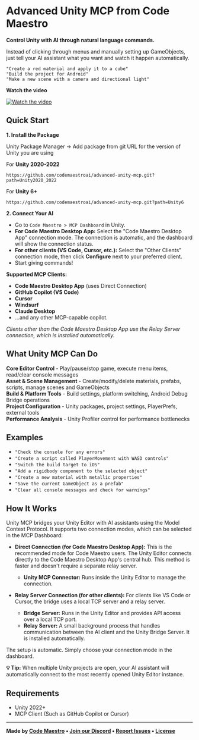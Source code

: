 # Advanced Unity MCP from Code Maestro

**Control Unity with AI through natural language commands.**

Instead of clicking through menus and manually setting up GameObjects, just tell your AI assistant what you want and watch it happen automatically.

```
"Create a red material and apply it to a cube"
"Build the project for Android" 
"Make a new scene with a camera and directional light"
```

**Watch the video**

[![Watch the video](http://img.youtube.com/vi/EwBuDHmiHMA/0.jpg)](http://www.youtube.com/watch?v=EwBuDHmiHMA "Advanced MCP Integration for Unity - Powered by Code Maestro (Coming Soon)")

## Quick Start

**1. Install the Package**

Unity Package Manager → Add package from git URL for the version of Unity you are using

For **Unity 2020-2022**
```
https://github.com/codemaestroai/advanced-unity-mcp.git?path=Unity2020_2022
```

For **Unity 6+**
```
https://github.com/codemaestroai/advanced-unity-mcp.git?path=Unity6
```

**2. Connect Your AI**
- Go to `Code Maestro > MCP Dashboard` in Unity.
- **For Code Maestro Desktop App:** Select the "Code Maestro Desktop App" connection mode. The connection is automatic, and the dashboard will show the connection status.
- **For other clients (VS Code, Cursor, etc.):** Select the "Other Clients" connection mode, then click **Configure** next to your preferred client.
- Start giving commands!

**Supported MCP Clients:**
- **Code Maestro Desktop App** (uses Direct Connection)
- **GitHub Copilot (VS Code)**
- **Cursor**
- **Windsurf**
- **Claude Desktop**
- ...and any other MCP-capable copilot.

*Clients other than the Code Maestro Desktop App use the Relay Server connection, which is installed automatically.*

## What Unity MCP Can Do

**Core Editor Control** - Play/pause/stop game, execute menu items, read/clear console messages  
**Asset & Scene Management** - Create/modify/delete materials, prefabs, scripts, manage scenes and GameObjects  
**Build & Platform Tools** - Build settings, platform switching, Android Debug Bridge operations  
**Project Configuration** - Unity packages, project settings, PlayerPrefs, external tools  
**Performance Analysis** - Unity Profiler control for performance bottlenecks  

## Examples

- `"Check the console for any errors"`
- `"Create a script called PlayerMovement with WASD controls"`
- `"Switch the build target to iOS"`
- `"Add a rigidbody component to the selected object"`
- `"Create a new material with metallic properties"`
- `"Save the current GameObject as a prefab"`
- `"Clear all console messages and check for warnings"`

## How It Works

Unity MCP bridges your Unity Editor with AI assistants using the Model Context Protocol. It supports two connection modes, which can be selected in the MCP Dashboard:

- **Direct Connection (for Code Maestro Desktop App):** This is the recommended mode for Code Maestro users. The Unity Editor connects directly to the Code Maestro Desktop App's central hub. This method is faster and doesn't require a separate relay server.
  - **Unity MCP Connector:** Runs inside the Unity Editor to manage the connection.

- **Relay Server Connection (for other clients):** For clients like VS Code or Cursor, the bridge uses a local TCP server and a relay server.
  - **Bridge Server:** Runs in the Unity Editor and provides API access over a local TCP port.
  - **Relay Server:** A small background process that handles communication between the AI client and the Unity Bridge Server. It is installed automatically.

The setup is automatic. Simply choose your connection mode in the dashboard.

**💡 Tip:** When multiple Unity projects are open, your AI assistant will automatically connect to the most recently opened Unity Editor instance.

## Requirements

- Unity 2022+
- MCP Client (Such as GitHub Copilot or Cursor)

---

**Made by [Code Maestro](https://www.code-maestro.com) • [Join our Discord](https://discord.gg/bsFRAqATXz) • [Report Issues](https://github.com/codemaestroai/advanced-unity-mcp/issues) • [License](./LICENSE)**
